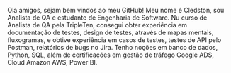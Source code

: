 Ola amigos, sejam bem vindos ao meu GitHub!
Meu nome é Cledston, sou Analista de QA e estudante de Engenharia de Software.
Nu curso de Analista de QA pela TripleTen, consegui obter experiência em documentação de testes, design de testes, através de mapas mentais, fluxogramas, e obtive experiência em casos de testes, testes de API pelo Postman, relatórios de bugs no Jira. Tenho noções em banco de dados, Python, SQL, além de certificações em gestão de tráfego Google ADS, Cloud Amazon AWS, Power BI.
